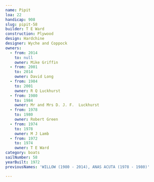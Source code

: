 ```yaml
---
name: Pipit
loa: 22
handicap: 908
slug: pipit-58
builder: T E Ward
construction: Plywood
design: Hardchine
designer: Wyche and Coppock
owners:
  - from: 2014
    to: null
    owner: Mike Griffin
  - from: 2001
    to: 2014
    owner: David Long
  - from: 1984
    to: 2001
    owner: R Q Luckhurst
  - from: 1980
    to: 1984
    owner: Mr and Mrs D. J. F.  Luckhurst
  - from: 1978
    to: 1980
    owner: Robert Green
  - from: 1974
    to: 1978
    owner: M J Lamb
  - from: 1972
    to: 1974
    owner: T E Ward
category: boats
sailNumber: 58
yearBuilt: 1972
previousNames: 'WILLOW (1980 - 2014), ANAS ACUTA (1978 - 1980)'

---
```

